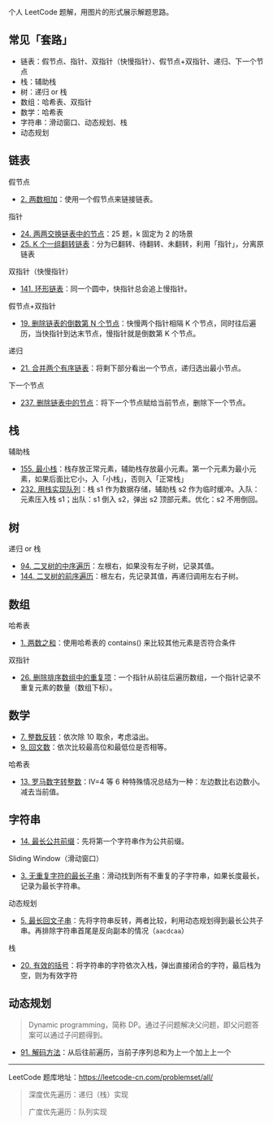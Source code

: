 个人 LeetCode 题解，用图片的形式展示解题思路。

## 常见「套路」

- 链表：假节点、指针、双指针（快慢指针）、假节点+双指针、递归、下一个节点
- 栈：辅助栈
- 树：递归 or 栈
- 数组：哈希表、双指针
- 数学：哈希表
- 字符串：滑动窗口、动态规划、栈
- 动态规划

## 链表

假节点

- [2. 两数相加](docs/2.md)：使用一个假节点来链接链表。

指针

* [24. 两两交换链表中的节点](docs/24.md)：25 题，k 固定为 2 的场景 
* [25. K 个一组翻转链表](docs/25.md)：分为已翻转、待翻转、未翻转，利用「指针」，分离原链表

双指针（快慢指针）

- [141. 环形链表]()：同一个圆中，快指针总会追上慢指针。

假节点+双指针

- [19. 删除链表的倒数第 N 个节点](/docs/19.md)：快慢两个指针相隔 K 个节点，同时往后遍历，当快指针到达末节点，慢指针就是倒数第 K 个节点。

递归

- [21. 合并两个有序链表](docs/21.md)：将剩下部分看出一个节点，递归选出最小节点。

下一个节点

- [237. 删除链表中的节点](docs/237.md)：将下一个节点赋给当前节点，删除下一个节点。

## 栈

辅助栈

- [155. 最小栈](docs/155.md)：栈存放正常元素，辅助栈存放最小元素。第一个元素为最小元素，如果后面比它小，入「小栈」，否则入「正常栈」
- [232. 用栈实现队列](docs/232.md)：栈 s1 作为数据存储，辅助栈 s2 作为临时缓冲。入队：元素压入栈 s1；出队：s1 倒入 s2，弹出 s2 顶部元素。优化：s2 不用倒回。

## 树

递归 or 栈

* [94. 二叉树的中序遍历](docs/94.md)：左根右，如果没有左子树，记录其值。
* [144. 二叉树的前序遍历](/docs/144.md)：根左右，先记录其值，再递归调用左右子树。

## 数组
哈希表
- [1. 两数之和](docs/1.md)：使用哈希表的 contains() 来比较其他元素是否符合条件

双指针

- [26. 删除排序数组中的重复项](docs/26.md)：一个指针从前往后遍历数组，一个指针记录不重复元素的数量（数组下标）。

## 数学

* [7. 整数反转](docs/7.md)：依次除 10 取余，考虑溢出。
* [9. 回文数](docs/9.md)：依次比较最高位和最低位是否相等。

哈希表

- [13. 罗马数字转整数](docs/13.md)：IV=4 等 6 种特殊情况总结为一种：左边数比右边数小。减去当前值。

## 字符串

* [14. 最长公共前缀](docs/14.md)：先将第一个字符串作为公共前缀。

Sliding Window（滑动窗口）

- [3. 无重复字符的最长子串](docs/3.md)：滑动找到所有不重复的子字符串，如果长度最长，记录为最长字符串。

动态规划

- [5. 最长回文子串](docs/5.md)：先将字符串反转，两者比较，利用动态规划得到最长公共子串。再排除字符串首尾是反向副本的情况（`aacdcaa`）

栈

- [20. 有效的括号](docs/20.md)：将字符串的字符依次入栈，弹出直接闭合的字符，最后栈为空，则为有效字符

## 动态规划

> Dynamic programming，简称 DP。通过子问题解决父问题，即父问题答案可以通过子问题得到。

- [91. 解码方法](/docs/91.md)：从后往前遍历，当前子序列总和为上一个加上上一个

---

LeetCode 题库地址：https://leetcode-cn.com/problemset/all/

> 深度优先遍历：递归（栈）实现
>
> 广度优先遍历：队列实现